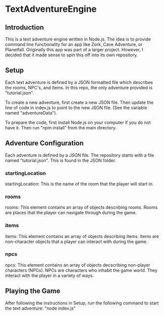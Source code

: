 # TextAdventureEngine

## Introduction
This is a text adventure engine written in Node.js. The idea is to provide command line functionality for an app like Zork, Cave Adventure, or Planetfall.
Originally this app was part of a larger project. However, I decided that it made sense to spin this off into its own repository.

## Setup
Each text adventure is defined by a JSON formatted file which describes the rooms, NPC's, and items.
In this repo, the only adventure provided is "tutorial.json".

To create a new adventure, first create a new JSON file. Then update the line of code in index.js to point to the new JSON file. (See the variable named "adventureData").

To prepare the code, first install Node.js on your computer if you do not have it. 
Then run "npm install" from the main directory.

## Adventure Configuration

Each adventure is defined by a JSON file. The repository starts with a file named "tutorial.json". This is found in the JSON folder.

### startingLocation
startingLocation: This is the name of the room that the player will start in.

### rooms
rooms: This element contains an array of objects describing rooms. Rooms are places that the player can navigate through during the game.

### items
items: This element contains an array of objects describing items. Items are non-character objects that a player can interact with during the game.

### npcs
npcs: This element contains an array of objects decscribing non-player characters (NPCs). NPCs are characters who inhabit the game world. They interact with the player in a variety of ways.

## Playing the Game
After following the instructions in Setup, run the following command to start the text adventure: "node index.js"

